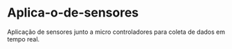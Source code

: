 # Aplica-o-de-sensores
Aplicação de sensores junto a micro controladores para coleta de dados em tempo real.
